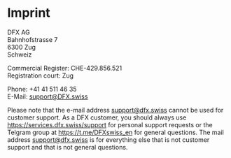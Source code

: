 # Imprint

DFX AG  
Bahnhofstrasse 7  
6300 Zug  
Schweiz

Commercial Register: CHE-429.856.521  
Registration court: Zug

Phone: +41 41 511 46 35  
E-Mail: support@DFX.swiss

Please note that the e-mail address support@dfx.swiss cannot be used for customer support. As a DFX customer, you should always use https://services.dfx.swiss/support for personal support requests or the Telgram group at https://t.me/DFXswiss_en for general questions. The mail address support@dfx.swiss is for everything else that is not customer support and that is not general questions. 
